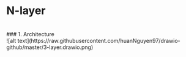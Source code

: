 # N-layer 
<br>
### 1. Architecture
<br>
![alt text](https://raw.githubusercontent.com/huanNguyen97/drawio-github/master/3-layer.drawio.png)
